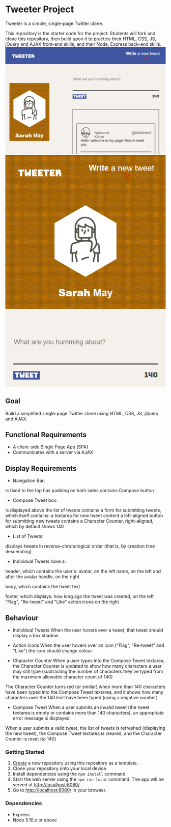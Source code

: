 # Tweeter Project

Tweeter is a simple, single-page Twitter clone.

This repository is the starter code for the project: Students will fork and clone this repository, then build upon it to practice their HTML, CSS, JS, jQuery and AJAX front-end skills, and their Node, Express back-end skills.
![Tweeter-desktop](public/images/Tweeter1.png)
![Tweeter-cellphone](public/images/Tweeter2.png)

## Goal
Build a simplified single-page Twitter clone using HTML, CSS, JS, jQuery and AJAX.

## Functional Requirements
* A client-side Single Page App (SPA)
* Communicates with a server via AJAX

## Display Requirements
* Navigation Bar:

is fixed to the top
has padding on both sides
contains Compose button

* Compose Tweet box:

is displayed above the list of tweets
contains a form for submitting tweets, which itself contains:
a textarea for new tweet content
a left-aligned button for submitting new tweets
contains a Character Counter, right-aligned, which by default shows 140

* List of Tweets:

displays tweets in reverse-chronological order (that is, by creation time descending)

* Individual Tweets have a:

header, which contains the user's:
avatar, on the left
name, on the left and after the avatar
handle, on the right

body, which contains the tweet text

footer, which displays:
how long ago the tweet was created, on the left
"Flag", "Re-tweet" and "Like" action icons on the right

## Behaviour

* Individual Tweets
When the user hovers over a tweet, that tweet should display a box shadow.

* Action Icons
When the user hovers over an icon ("Flag", "Re-tweet" and "Like") the icon should change colour.

* Character Counter
When a user types into the Compose Tweet textarea, the Character Counter is updated to show how many characters a user may still type (subtracting the number of characters they've typed from the maximum allowable character count of 140)

The Character Counter turns red (or similar) when more than 140 characters have been typed into the Compose Tweet textarea, and it shows how many characters over the 140 limit have been typed (using a negative number)

* Compose Tweet
When a user submits an invalid tweet (the tweet textarea is empty or contains more than 140 characters), an appropriate error message is displayed

When a user submits a valid tweet, the list of tweets is refreshed (displaying the new tweet), the Compose Tweet textarea is cleared, and the Character Counter is reset (to 140)

### Getting Started

1. [Create](https://docs.github.com/en/repositories/creating-and-managing-repositories/creating-a-repository-from-a-template) a new repository using this repository as a template.
2. Clone your repository onto your local device.
3. Install dependencies using the `npm install` command.
3. Start the web server using the `npm run local` command. The app will be served at <http://localhost:8080/>.
4. Go to <http://localhost:8080/> in your browser.

### Dependencies

- Express
- Node 5.10.x or above

